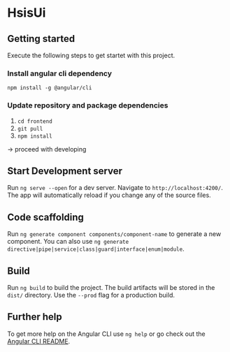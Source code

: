 # HsisUi

## Getting started

Execute the following steps to get startet with this project.

### Install angular cli dependency
`npm install -g @angular/cli`

### Update repository and package dependencies
1. `cd frontend`
2. `git pull`
3. `npm install`

-> proceed with developing 

## Start Development server

Run `ng serve --open` for a dev server. Navigate to `http://localhost:4200/`. The app will automatically reload if you change any of the source files.

## Code scaffolding

Run `ng generate component components/component-name` to generate a new component. You can also use `ng generate directive|pipe|service|class|guard|interface|enum|module`.

## Build

Run `ng build` to build the project. The build artifacts will be stored in the `dist/` directory. Use the `--prod` flag for a production build.

## Further help

To get more help on the Angular CLI use `ng help` or go check out the [Angular CLI README](https://github.com/angular/angular-cli/blob/master/README.md).
